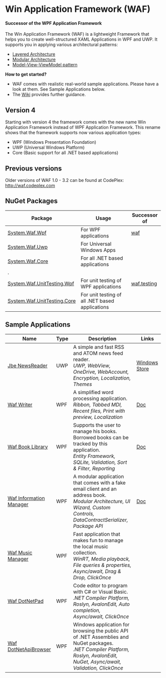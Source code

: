 # Win Application Framework (WAF)
#### Successor of the WPF Application Framework

The Win Application Framework (WAF) is a lightweight Framework that helps you to create well-structured XAML Applications in WPF and UWP. It supports you in applying various architectural patterns:
* [Layered Architecture](https://github.com/jbe2277/waf/wiki/Layered-Architecture)
* [Modular Architecture](https://github.com/jbe2277/waf/wiki/Modular-Architecture)
* [Model-View-ViewModel pattern](https://github.com/jbe2277/waf/wiki/Model-View-ViewModel-Pattern)

**How to get started?**
* WAF comes with realistic real-world sample applications. Please have a look at them. See Sample Applications below.
* The [Wiki](https://github.com/jbe2277/waf/wiki) provides further guidance.

## Version 4

Starting with version 4 the framework comes with the new name Win Application Framework instead of WPF Application Framework. This rename shows that the framework supports now various application types:
-	WPF (Windows Presentation Foundation)
-	UWP (Universal Windows Platform)
-	Core (Basic support for all .NET based applications)

## Previous versions

Older versions of WAF 1.0 - 3.2 can be found at CodePlex: http://waf.codeplex.com

## NuGet Packages

Package | Usage | Successor of
--- | --- | ---
[System.Waf.Wpf](https://www.nuget.org/packages/System.Waf.Wpf) | For WPF applications | [waf](https://www.nuget.org/packages/waf)
[System.Waf.Uwp](https://www.nuget.org/packages/System.Waf.Uwp) | For Universal Windows Apps | 
[System.Waf.Core](https://www.nuget.org/packages/System.Waf.Core) | For all .NET based applications | 
. |  | 
[System.Waf.UnitTesting.Wpf](https://www.nuget.org/packages/System.Waf.UnitTesting.Wpf) | For unit testing of WPF applications | [waf.testing](https://www.nuget.org/packages/waf.testing)
[System.Waf.UnitTesting.Core](https://www.nuget.org/packages/System.Waf.UnitTesting.Core) | For unit testing of all .NET based applications | 

## Sample Applications
Name | Type | Description | Links
--- | --- | --- | ---
[Jbe NewsReader](https://github.com/jbe2277/waf/tree/master/src/NewsReader) | UWP | A simple and fast RSS and ATOM news feed reader.<br/>*UWP, WebView, OneDrive, WebAccount, Encryption, Localization, Themes*| [Windows Store](https://www.microsoft.com/store/apps/jbe-newsreader/9nblggh4p3b6)
[Waf Writer](https://github.com/jbe2277/waf/tree/master/src/System.Waf/Samples/Writer) | WPF | A simplified word processing application.<br/>*Ribbon, Tabbed MDI, Recent files, Print with preview, Localization* | [Doc](https://github.com/jbe2277/waf/blob/master/src/System.Waf/Samples/Writer/Writer.docx?raw=true)
[Waf Book Library](https://github.com/jbe2277/waf/tree/master/src/System.Waf/Samples/BookLibrary) | WPF | Supports the user to manage his books. Borrowed books can be tracked by this application.<br/>*Entity Framework, SQLite, Validation, Sort & Filter, Reporting* | [Doc](https://github.com/jbe2277/waf/blob/master/src/System.Waf/Samples/BookLibrary/BookLibrary.docx?raw=true)
[Waf Information Manager](https://github.com/jbe2277/waf/tree/master/src/System.Waf/Samples/InformationManager) | WPF | A modular application that comes with a fake email client and an address book.<br/>*Modular Architecture, UI Wizard, Custom Controls, DataContractSerializer, Package API* | [Doc](https://github.com/jbe2277/waf/blob/master/src/System.Waf/Samples/InformationManager/InformationManager.docx?raw=true)
[Waf Music Manager](https://jbe2277.github.io/musicmanager/) | WPF | Fast application that makes fun to manage the local music collection.<br/>*WinRT, Media playback, File queries & properties, Async/await, Drag & Drop, ClickOnce* |
[Waf DotNetPad](https://jbe2277.github.io/dotnetpad) | WPF | Code editor to program with C# or Visual Basic.<br/>*.NET Compiler Platform, Roslyn, AvalonEdit, Auto completion, Async/await, ClickOnce* |
[Waf DotNetApiBrowser](https://jbe2277.github.io/DotNetApiBrowser) | WPF | Windows application for browsing the public API of .NET Assemblies and NuGet packages.<br/>*.NET Compiler Platform, Roslyn, AvalonEdit, NuGet, Async/await, Validation, ClickOnce* |
